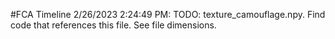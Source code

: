#FCA Timeline
2/26/2023 2:24:49 PM: TODO: texture_camouflage.npy. Find code that references this file. See file dimensions.
